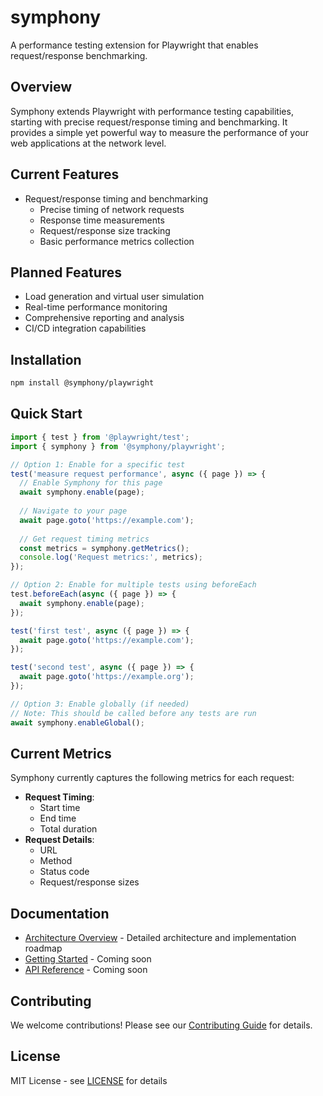# symphony
A performance testing extension for Playwright that enables request/response benchmarking.

## Overview

Symphony extends Playwright with performance testing capabilities, starting with precise request/response timing and benchmarking. It provides a simple yet powerful way to measure the performance of your web applications at the network level.

## Current Features

- Request/response timing and benchmarking
  - Precise timing of network requests
  - Response time measurements
  - Request/response size tracking
  - Basic performance metrics collection

## Planned Features

- Load generation and virtual user simulation
- Real-time performance monitoring
- Comprehensive reporting and analysis
- CI/CD integration capabilities

## Installation

```bash
npm install @symphony/playwright
```

## Quick Start

```typescript
import { test } from '@playwright/test';
import { symphony } from '@symphony/playwright';

// Option 1: Enable for a specific test
test('measure request performance', async ({ page }) => {
  // Enable Symphony for this page
  await symphony.enable(page);
  
  // Navigate to your page
  await page.goto('https://example.com');
  
  // Get request timing metrics
  const metrics = symphony.getMetrics();
  console.log('Request metrics:', metrics);
});

// Option 2: Enable for multiple tests using beforeEach
test.beforeEach(async ({ page }) => {
  await symphony.enable(page);
});

test('first test', async ({ page }) => {
  await page.goto('https://example.com');
});

test('second test', async ({ page }) => {
  await page.goto('https://example.org');
});

// Option 3: Enable globally (if needed)
// Note: This should be called before any tests are run
await symphony.enableGlobal();
```

## Current Metrics

Symphony currently captures the following metrics for each request:

- **Request Timing**: 
  - Start time
  - End time
  - Total duration
- **Request Details**:
  - URL
  - Method
  - Status code
  - Request/response sizes

## Documentation

- [Architecture Overview](ARCHITECTURE.md) - Detailed architecture and implementation roadmap
- [Getting Started](docs/getting-started.md) - Coming soon
- [API Reference](docs/api.md) - Coming soon

## Contributing

We welcome contributions! Please see our [Contributing Guide](CONTRIBUTING.md) for details.

## License

MIT License - see [LICENSE](LICENSE) for details
